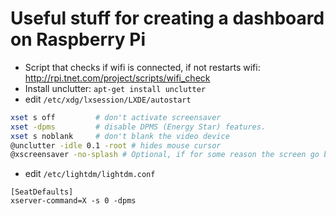 # Useful stuff for creating a dashboard on Raspberry Pi

- Script that checks if wifi is connected, if not restarts wifi: http://rpi.tnet.com/project/scripts/wifi_check
- Install unclutter: `apt-get install unclutter`
- edit `/etc/xdg/lxsession/LXDE/autostart`
```sh
xset s off         # don't activate screensaver
xset -dpms         # disable DPMS (Energy Star) features.
xset s noblank     # don't blank the video device
@unclutter -idle 0.1 -root # hides mouse cursor
@xscreensaver -no-splash # Optional, if for some reason the screen go blank anyway
```
- edit `/etc/lightdm/lightdm.conf`
```
[SeatDefaults]
xserver-command=X -s 0 -dpms
```
